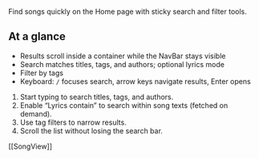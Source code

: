 Find songs quickly on the Home page with sticky search and filter tools.

## At a glance
- Results scroll inside a container while the NavBar stays visible
- Search matches titles, tags, and authors; optional lyrics mode
- Filter by tags
- Keyboard: `/` focuses search, arrow keys navigate results, Enter opens

1. Start typing to search titles, tags, and authors.
2. Enable “Lyrics contain” to search within song texts (fetched on demand).
3. Use tag filters to narrow results.
4. Scroll the list without losing the search bar.

[[SongView]]
